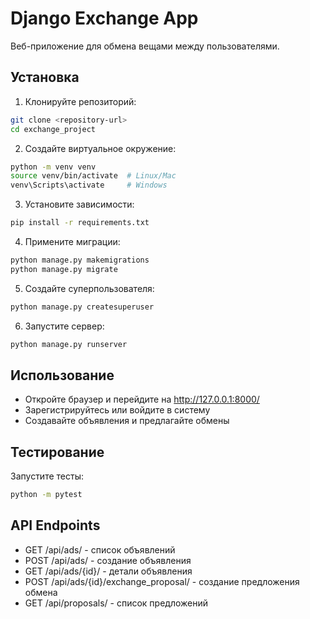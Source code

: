 # Django Exchange App

Веб-приложение для обмена вещами между пользователями.

## Установка

1. Клонируйте репозиторий:
```bash
git clone <repository-url>
cd exchange_project
```

2. Создайте виртуальное окружение:
```bash
python -m venv venv
source venv/bin/activate  # Linux/Mac
venv\Scripts\activate     # Windows
```

3. Установите зависимости:
```bash
pip install -r requirements.txt
```

4. Примените миграции:
```bash
python manage.py makemigrations
python manage.py migrate
```

5. Создайте суперпользователя:
```bash
python manage.py createsuperuser
```

6. Запустите сервер:
```bash
python manage.py runserver
```

## Использование

- Откройте браузер и перейдите на http://127.0.0.1:8000/
- Зарегистрируйтесь или войдите в систему
- Создавайте объявления и предлагайте обмены

## Тестирование

Запустите тесты:
```bash
python -m pytest
```

## API Endpoints

- GET /api/ads/ - список объявлений
- POST /api/ads/ - создание объявления
- GET /api/ads/{id}/ - детали объявления
- POST /api/ads/{id}/exchange_proposal/ - создание предложения обмена
- GET /api/proposals/ - список предложений